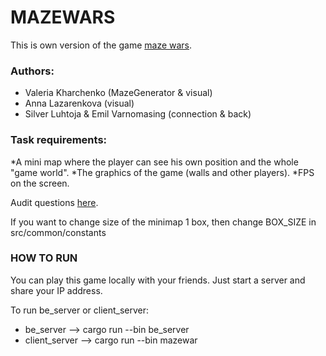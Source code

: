 # MAZEWARS

This is own version of the game [maze wars](https://www.youtube.com/watch?v=5V5X5SbSjns).

### Authors:
* Valeria Kharchenko (MazeGenerator & visual)
* Anna Lazarenkova (visual)
* Silver Luhtoja & Emil Varnomasing (connection & back)


### Task requirements:
*A mini map where the player can see his own position and the whole "game world".
*The graphics of the game (walls and other players).
*FPS on the screen.

Audit questions [here](https://github.com/01-edu/public/tree/master/subjects/multiplayer-fps/audit).

If you want to change size of the minimap 1 box, then change BOX_SIZE in src/common/constants

### HOW TO RUN
You can play this game locally with your friends. Just start a server and share your IP address.<br>

To run be_server or client_server:<br>
- be_server --> cargo run --bin be_server
- client_server  --> cargo run --bin mazewar